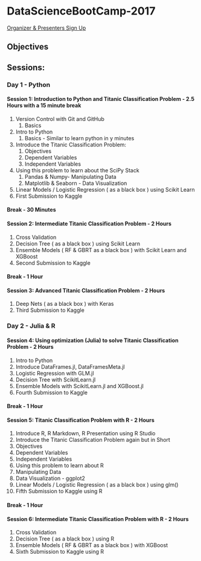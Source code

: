 # DataScienceBootCamp-2017 #

[Organizer & Presenters Sign Up](https://dsbc2017.slack.com/x-132129176709-131973376163/signup)

## Objectives ##

## Sessions: ##

### Day 1 - Python ###

#### Session 1: Introduction to Python and Titanic Classification Problem - 2.5 Hours with a 15 minute break ####

1. Version Control with Git and GitHub
	1. Basics
2. Intro to Python
	1. Basics - Similar to learn python in y minutes
3. Introduce the Titanic Classification Problem:
	1. Objectives
  	2. Dependent Variables
  	3. Independent Variables
4. Using this problem to learn about the SciPy Stack
  	1. Pandas & Numpy- Manipulating Data
  	2. Matplotlib & Seaborn - Data Visualization
5. Linear Models / Logistic Regression ( as a black box ) using Scikit Learn
6. First Submission to Kaggle 

#### Break - 30 Minutes ####

#### Session 2: Intermediate Titanic Classification Problem  - 2 Hours ####

1. Cross Validation
2. Decision Tree ( as a black box ) using Scikit Learn
3. Ensemble Models ( RF & GBRT as a black box ) with Scikit Learn and XGBoost
4. Second Submission to Kaggle

#### Break - 1 Hour ####

#### Session 3: Advanced Titanic Classification Problem  - 2 Hours ####

1. Deep Nets ( as a black box ) with Keras
2. Third Submission to Kaggle

### Day 2 - Julia & R ###

#### Session 4: Using optimization (Julia) to solve Titanic Classification Problem  - 2 Hours

1. Intro to Python
2. Introduce DataFrames.jl, DataFramesMeta.jl
3. Logistic Regression with GLM.jl
4. Decision Tree with ScikitLearn.jl
5. Ensemble Models with ScikitLearn.jl and XGBoost.jl
6. Fourth Submission to Kaggle
 
#### Break - 1 Hour ####

#### Session 5: Titanic Classification Problem with R - 2 Hours ####

1. Introduce R, R Markdown, R Presentation using R Studio
2. Introduce the Titanic Classification Problem again but in Short
  1. Objectives
  2. Dependent Variables
  3. Independent Variables
3. Using this problem to learn about R
  1. Manipulating Data
  2. Data Visualization - ggplot2
3. Linear Models / Logistic Regression ( as a black box ) using glm()
4. Fifth Submission to Kaggle using R
  
#### Break - 1 Hour ####

#### Session 6: Intermediate Titanic Classification Problem with R - 2 Hours ####

1. Cross Validation
2. Decision Tree ( as a black box ) using R
3. Ensemble Models ( RF & GBRT as a black box ) with XGBoost
5. Sixth Submission to Kaggle using R
